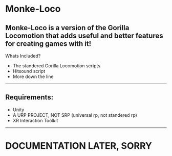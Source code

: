 # Monke-Loco
Monke-Loco is a version of the Gorilla Locomotion that adds useful and better features for creating games with it!
-------------------------
Whats Included?
- The standered Gorilla Locomotion scripts
- Hitsound script
- More down the line
------------------------
## Requirements:
- Unity
- A URP PROJECT, NOT SRP (universal rp, not standered rp)
- XR Interaction Toolkit
----------------------
# DOCUMENTATION LATER, SORRY
